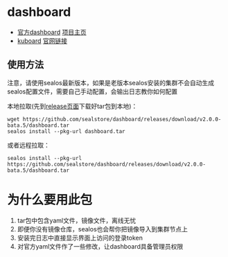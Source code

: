 # dashboard

- [官方dashboard](https://github.com/sealstore/dashboard/tree/dashboard)    [项目主页](https://github.com/kubernetes/dashboard)
- [kuboard](https://github.com/sealstore/dashboard/tree/kuboard)        [官网链接](https://kuboard.cn?from=sealyun)


## 使用方法
注意，请使用sealos最新版本，如果是老版本sealos安装的集群不会自动生成sealos配置文件，需要自己手动配置，会输出日志教你如何配置

本地拉取(先到[release页面](https://github.com/sealstore/dashboard/releases)下载好tar包到本地)：
```
wget https://github.com/sealstore/dashboard/releases/download/v2.0.0-bata.5/dashboard.tar
sealos install --pkg-url dashboard.tar
```
或者远程拉取：
```
sealos install --pkg-url https://github.com/sealstore/dashboard/releases/download/v2.0.0-bata.5/dashboard.tar
```

# 为什么要用此包
1. tar包中包含yaml文件，镜像文件，离线无忧
2. 即便你没有镜像仓库，sealos也会帮你把镜像导入到集群节点上
3. 安装完日志中直接显示界面上访问的登录token
4. 对官方yaml文件作了一些修改，让dashboard具备管理员权限
